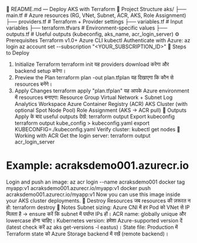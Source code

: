 📘 README.md — Deploy AKS with Terraform
📂 Project Structure
aks/
├── main.tf            # Azure resources (RG, VNet, Subnet, ACR, AKS, Role Assignment)
├── providers.tf       # Terraform + Provider settings
├── variables.tf       # Input variables
├── terraform.tfvars   # Environment-specific values
├── outputs.tf         # Useful outputs (kubeconfig, aks_name, acr_login_server)
⚙️ Prerequisites
Terraform v1.0+
Azure CLI
kubectl
Authenticate with Azure:
az login
az account set --subscription "<YOUR_SUBSCRIPTION_ID>"
🚀 Steps to Deploy
1. Initialize Terraform
terraform init
यह providers download करेगा और backend setup करेगा।
2. Preview the Plan
terraform plan -out plan.tfplan
यह दिखाएगा कि कौन से resources बनेंगे।
3. Apply Changes
terraform apply "plan.tfplan"
यह आपके Azure environment में resources बनाएगा:
Resource Group
Virtual Network + Subnet
Log Analytics Workspace
Azure Container Registry (ACR)
AKS Cluster (with optional Spot Node Pool)
Role Assignment (AKS → ACR pull)
🔑 Outputs
Apply के बाद useful outputs देखें:
terraform output
Export kubeconfig
terraform output kube_config > kubeconfig.yaml
export KUBECONFIG=./kubeconfig.yaml
Verify cluster:
kubectl get nodes
🐳 Working with ACR
Get the login server:
terraform output acr_login_server
# Example: acraksdemo001.azurecr.io
Login and push an image:
az acr login --name acraksdemo001
docker tag myapp:v1 acraksdemo001.azurecr.io/myapp:v1
docker push acraksdemo001.azurecr.io/myapp:v1
Now you can use this image inside your AKS cluster deployments.
🧹 Destroy Resources
जब resources की ज़रूरत न हो:
terraform destroy
📌 Notes
Subnet sizing: Azure CNI में हर Pod को VNet से IP मिलता है → ensure करें कि subnet में पर्याप्त IPs हों।
ACR name: globally unique और lowercase होना चाहिए।
Kubernetes version: हमेशा Azure-supported version दें (latest check करें az aks get-versions -l eastus)।
State file: Production में Terraform state को Azure Storage backend में रखें (remote backend)।
